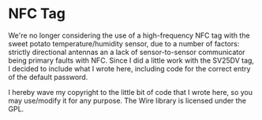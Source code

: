 # NFC Tag

We're no longer considering the use of a high-frequency NFC tag with the sweet potato temperature/humidity sensor, due to a number of factors: strictly directional antennas an a lack of sensor-to-sensor communicator being primary faults with NFC. Since I did a little work with the SV25DV tag, I decided to include what I wrote here, including code for the correct entry of the default password.

I hereby wave my copyright to the little bit of code that I wrote here, so you may use/modify it for any purpose.
The Wire library is licensed under the GPL.
